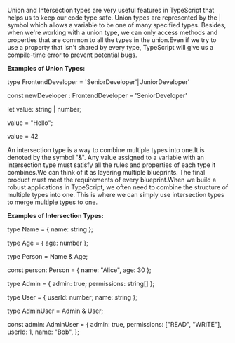 <!-- The significance of union and intersection types in Typescript. -->

Union and Intersection types are very useful features in TypeScript that helps us to keep our code type safe. Union types are represented by the | symbol which allows a variable to be one of many specified types. Besides, when we're working with a union type, we can only access methods and properties that are common to all the types in the union.Even if we try to use a property that isn't shared by every type, TypeScript will give us a compile-time error to prevent potential bugs.

<strong>Examples of Union Types:</strong>

type FrontendDeveloper = 'SeniorDeveloper'|'JuniorDeveloper'

const newDeveloper : FrontendDeveloper = 'SeniorDeveloper'
<!--  -->
let value: string | number;

value = "Hello"; 

value = 42

An intersection type is a way to combine multiple types into one.It is denoted by the symbol "&". Any value assigned to a variable with an intersection type must satisfy all the rules and properties of each type it combines.We can think of it as layering multiple blueprints. The final product must meet the requirements of every blueprint.When we build a robust applications in TypeScript, we often need to combine the structure of multiple types into one. This is where we can simply use intersection types to merge multiple types to one.

<strong>Examples of Intersection Types:</strong>

type Name = { name: string };

type Age = { age: number };

type Person = Name & Age;

const person: Person = { name: "Alice", age: 30 };

<!--  -->
type Admin = { admin: true; permissions: string[] };

type User = { userId: number; name: string };

type AdminUser = Admin & User;

const admin: AdminUser = {
  admin: true,
  permissions: ["READ", "WRITE"],
  userId: 1,
  name: "Bob",
};